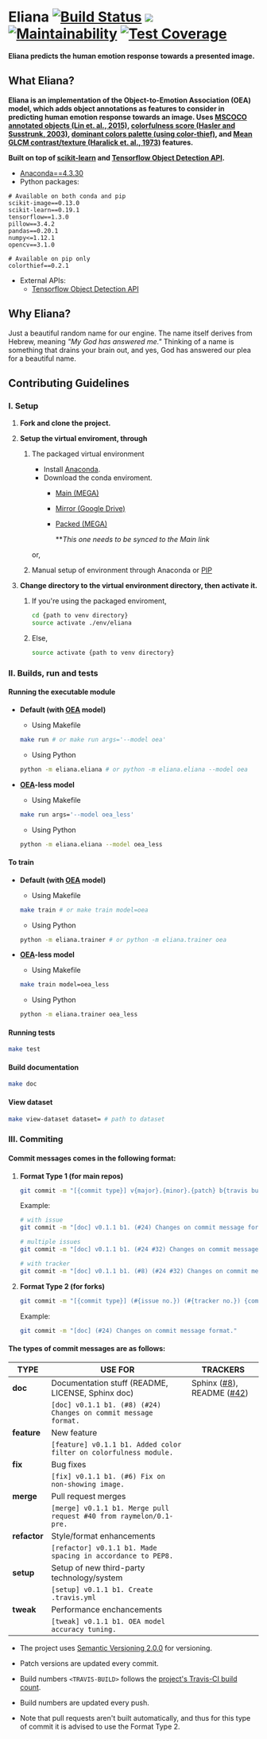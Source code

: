 # Eliana [![Build Status](https://travis-ci.org/raymelon/Eliana.svg)](https://travis-ci.org/raymelon/Eliana) ![](https://reposs.herokuapp.com/?path=raymelon/Eliana) [![Maintainability](https://api.codeclimate.com/v1/badges/cb4c7932d76918b25989/maintainability)](https://codeclimate.com/github/raymelon/Eliana/maintainability) [![Test Coverage](https://api.codeclimate.com/v1/badges/cb4c7932d76918b25989/test_coverage)](https://codeclimate.com/github/raymelon/Eliana/test_coverage)

**Eliana predicts the human emotion response towards a presented image.**

## What Eliana?

**Eliana is an implementation of the Object-to-Emotion Association (OEA) model, which adds object annotations as features to consider in predicting human emotion response towards an image. Uses [MSCOCO annotated objects (Lin et. al., 2015)](http://arxiv.org/abs/1405.0312), [colorfulness score (Hasler and  Susstrunk, 2003)](https://infoscience.epfl.ch/record/33994/files/HaslerS03.pdf), [dominant colors palette (using color-thief)](https://github.com/fengsp/color-thief-py), and [Mean GLCM contrast/texture (Haralick et. al., 1973)](http://haralick.org/journals/TexturalFeatures.pdf) features.**

**Built on top of [scikit-learn](https://github.com/scikit-learn/scikit-learn) and [Tensorflow Object Detection API](https://github.com/tensorflow/models/tree/master/research/object_detection).**

- [Anaconda==4.3.30](https://www.anaconda.com/download/)
- Python packages:
```
# Available on both conda and pip
scikit-image==0.13.0
scikit-learn==0.19.1
tensorflow==1.3.0
pillow==3.4.2
pandas==0.20.1
numpy<=1.12.1
opencv==3.1.0

# Available on pip only
colorthief==0.2.1
```
- External APIs:
   - [Tensorflow Object Detection API](https://github.com/tensorflow/models/tree/master/research/object_detection)

## Why Eliana?

Just a beautiful random name for our engine. The name itself derives from Hebrew, meaning *"My God has answered me."* Thinking of a name is something that drains your brain out, and yes, God has answered our plea for a beautiful name.

## Contributing Guidelines
### I. Setup
1. **Fork and clone the project.**
2. **Setup the virtual enviroment, through**
   1. The packaged virtual environment
        - Install [Anaconda](https://www.anaconda.com/downloads).
        - Download the conda enviroment.
            - [Main (MEGA)](https://mega.nz/#F!Yn4WzY6I!3o2klQ-LfVwkTt61yVA9Gw)
            - [Mirror (Google Drive)](https://drive.google.com/open?id=0B2Gw0zD3SerkVWtsSVlRTUNuWVE)
            - [Packed  (MEGA)](https://mega.nz/#!82gBBCqT!clt5iihZZGYDGOE6utsr207iNviRAFqbI-_TsPFmswQ)
            
               ***This one needs to be synced to the Main link*
             
      or,          
   2. Manual setup of environment through Anaconda or [PIP](https://pypi.python.org/pypi/pip)

3. **Change directory to the virtual environment directory, then activate it.**
   1. If you're using the packaged enviroment,
      ```Bash
      cd {path to venv directory}
      source activate ./env/eliana
      ```
   2. Else,
      ```Bash
      source activate {path to venv directory}
      ```
   
### II. Builds, run and tests

#### Running the executable module

   - **Default (with [OEA](#what-eliana) model)**
      - Using Makefile
      ```Bash
      make run # or make run args='--model oea'
      ```
      
      - Using Python
      ```Bash
      python -m eliana.eliana # or python -m eliana.eliana --model oea
      ```
      
   - **[OEA](#what-eliana)-less model**
      - Using Makefile
      ```Bash
      make run args='--model oea_less'
      ```
      
      - Using Python
      ```Bash
      python -m eliana.eliana --model oea_less
      ```

#### To train
   - **Default (with [OEA](#what-eliana) model)**
      - Using Makefile
      ```Bash
      make train # or make train model=oea
      ```
      
      - Using Python
      ```Bash
      python -m eliana.trainer # or python -m eliana.trainer oea
      ```
      
   - **[OEA](#what-eliana)-less model**
      - Using Makefile
      ```Bash
      make train model=oea_less
      ```
      
      - Using Python
      ```Bash
      python -m eliana.trainer oea_less
      ```

#### Running tests
```Bash
make test
```

#### Build documentation
```Bash
make doc
```

#### View dataset
```Bash
make view-dataset dataset= # path to dataset
```

### III. Commiting
#### Commit messages comes in the following format:

   1. **Format Type 1 (for main repos)**
       
       ```bash
       git commit -m "[{commit type}] v{major}.{minor}.{patch} b{travis build no.}. (#{tracker no.}) (#{issue no.}) {commit message}."
       ```
       Example:
       ```bash
       # with issue
       git commit -m "[doc] v0.1.1 b1. (#24) Changes on commit message format."
       
       # multiple issues
       git commit -m "[doc] v0.1.1 b1. (#24 #32) Changes on commit message format."
       
       # with tracker
       git commit -m "[doc] v0.1.1 b1. (#8) (#24 #32) Changes on commit message format."
       ```

   2. **Format Type 2 (for forks)**
   
      ```bash
      git commit -m "[{commit type}] (#{issue no.}) (#{tracker no.}) {commit message}"
      ```
      Example:
       ```bash
       git commit -m "[doc] (#24) Changes on commit message format."
       ```

#### The types of commit messages are as follows:

   | TYPE | USE FOR | TRACKERS |
   |----- | ------- | -------- |
   | **doc** | Documentation stuff (README, LICENSE, Sphinx doc) | Sphinx ([#8](https://github.com/raymelon/Eliana/issues/8)), README ([#42](https://github.com/raymelon/Eliana/issues/42)) 
   |         | `[doc] v0.1.1 b1. (#8) (#24) Changes on commit message format.` |
   | **feature** | New feature |
   |             | `[feature] v0.1.1 b1. Added color filter on colorfulness module.` |
   | **fix** | Bug fixes |
   |         | `[fix] v0.1.1 b1. (#6) Fix on non-showing image.` |
   | **merge** | Pull request merges |
   |           | `[merge] v0.1.1 b1. Merge pull request #40 from raymelon/0.1-pre.` |
   | **refactor** | Style/format enhancements |
   |           | `[refactor] v0.1.1 b1. Made spacing in accordance to PEP8.` |
   | **setup** | Setup of new third-party technology/system |
   |           | `[setup] v0.1.1 b1. Create .travis.yml` |
   | **tweak** | Performance enchancements |
   |           | `[tweak] v0.1.1 b1. OEA model accuracy tuning.` |
     

- The project uses [Semantic Versioning 2.0.0](http://semver.org/) for versioning.

- Patch versions are updated every commit.

- Build numbers `<TRAVIS-BUILD>` follows the [project's Travis-CI build count](https://travis-ci.org/raymelon/Eliana). 

- Build numbers are updated every push.

- Note that pull requests aren't built automatically, and thus for this type of commit it is advised to use the Format Type 2.



